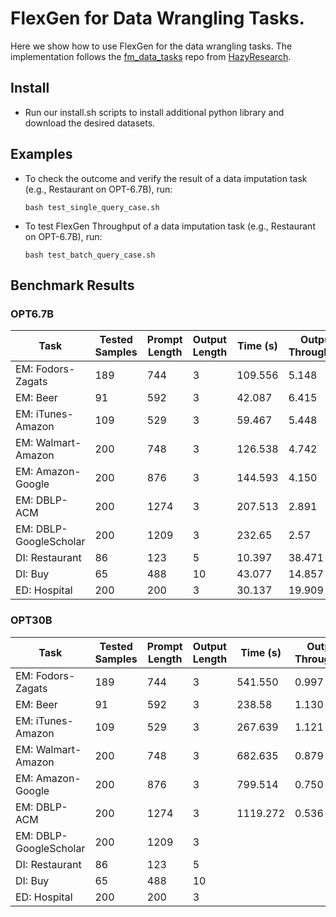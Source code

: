 # FlexGen for Data Wrangling Tasks.

Here we show how to use FlexGen for the data wrangling tasks. The implementation follows the [fm_data_tasks](https://github.com/HazyResearch/fm_data_tasks) repo from [HazyResearch](https://github.com/HazyResearch).

## Install

- Run our install.sh scripts to install additional python library and download the desired datasets.


## Examples

- To check the outcome and verify the result of a data imputation task (e.g., Restaurant on OPT-6.7B), run:

      bash test_single_query_case.sh

- To test FlexGen Throughput of a data imputation task (e.g., Restaurant on OPT-6.7B), run:

      bash test_batch_query_case.sh


## Benchmark Results

###  OPT6.7B 

| Task                   | Tested Samples    | Prompt Length | Output Length | Time (s) | Output Throughput | Total Throughput |
|------------------------|-------------------|---------------|---------------|----------|-------------------|------------------|
| EM: Fodors-Zagats      | 189               | 744           | 3             | 109.556  | 5.148             | 1281.871         |
| EM: Beer               | 91                | 592           | 3             | 42.087   | 6.415             | 1272.360         |
| EM: iTunes-Amazon      | 109               | 529           | 3             | 59.467   | 5.448             | 966.178          |
| EM: Walmart-Amazon     | 200               | 748           | 3             | 126.538  | 4.742             | 1186.992         |
| EM: Amazon-Google      | 200               | 876           | 3             | 144.593  | 4.150             | 1215.828         |
| EM: DBLP-ACM           | 200               | 1274          | 3             | 207.513  | 2.891             | 1230.767         |
| EM: DBLP-GoogleScholar | 200               | 1209          | 3             | 232.65   | 2.57              | 1097.78          |
| DI: Restaurant         | 86                | 123           | 5             | 10.397   | 38.471            | 984.865          |
| DI: Buy                | 65                | 488           | 10            | 43.077   | 14.857            | 739.876          |
| ED: Hospital           | 200               | 200           | 3             | 30.137   | 19.909            | 1347.203         |


###  OPT30B 

| Task                   | Tested Samples    | Prompt Length | Output Length | Time (s) | Output Throughput | Total Throughput |
|------------------------|-------------------|---------------|---------------|----------|-------------------|------------------|
| EM: Fodors-Zagats      | 189               | 744           | 3             | 541.550  | 0.997             | 248.287          |
| EM: Beer               | 91                | 592           | 3             | 238.58   | 1.130             | 224.450          |
| EM: iTunes-Amazon      | 109               | 529           | 3             | 267.639  | 1.121             | 198.775          |
| EM: Walmart-Amazon     | 200               | 748           | 3             | 682.635  | 0.879             | 220.030          |
| EM: Amazon-Google      | 200               | 876           | 3             | 799.514  | 0.750             | 219.884          |
| EM: DBLP-ACM           | 200               | 1274          | 3             | 1119.272 | 0.536             | 228.184          |
| EM: DBLP-GoogleScholar | 200               | 1209          | 3             |          |                   |                  |
| DI: Restaurant         | 86                | 123           | 5             |          |                   |                  |
| DI: Buy                | 65                | 488           | 10            |          |                   |                  |
| ED: Hospital           | 200               | 200           | 3             |          |                   |                  |